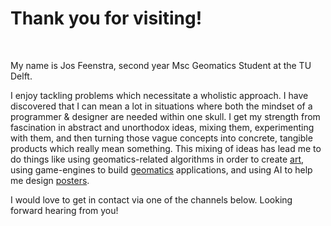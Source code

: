 # Thank you for visiting!
<br>

My name is Jos Feenstra, second year Msc Geomatics Student at the TU Delft.

I enjoy tackling problems which necessitate a wholistic approach. I have discovered that I can mean a lot in situations where both the mindset of a programmer & designer are needed within one skull. I get my strength from fascination in abstract and unorthodox ideas, mixing them, experimenting with them, and then turning those vague concepts into concrete, tangible products which really mean something. This mixing of ideas has lead me to do things like using geomatics-related algorithms in order to create [art][7], using game-engines to build [geomatics][5] applications, and using AI to help me design [posters][6]. 

I would love to get in contact via one of the channels below. Looking forward hearing from you!  

[1]: <#architecture> "link to architecture"
[2]: <#minor> "link to minor"
[3]: <#sfered> "link to sfered"
[4]: <#geomatics> "link to geomatics"
[5]: <#synthesis> "synthesis project"
[6]: <#groover> "groover"

[7]: <https://josfeenstra.nl/demo/geon/#sphericaltwo> "Demo"